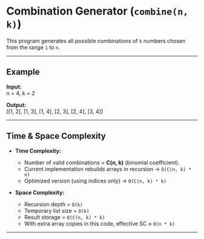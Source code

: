 # Combination Generator (`combine(n, k)`)

This program generates all possible combinations of `k` numbers chosen from the range `1` to `n`.  

---

## Example  

**Input:**  
n = 4, k = 2

**Output:**  
[[1, 2], [1, 3], [1, 4],
[2, 3], [2, 4],
[3, 4]] 

---

## Time & Space Complexity  

- **Time Complexity:**  
  - Number of valid combinations = **C(n, k)** (binomial coefficient).  
  - Current implementation rebuilds arrays in recursion → `O(C(n, k) * n)`  
  - Optimized version (using indices only) → `O(C(n, k) * k)`

- **Space Complexity:**  
  - Recursion depth = `O(k)`  
  - Temporary list size = `O(k)`  
  - Result storage = `O(C(n, k) * k)`  
  - With extra array copies in this code, effective SC ≈ `O(n * k)`  

---
 
